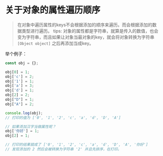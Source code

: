 <!--
 * @Author: tianyu
 * @Date: 2023-06-08 15:32:23
 * @Description: 
-->
# 关于对象的属性遍历顺序

> 在对象中遍历属性的keys不会根据添加的顺序来遍历。而会根据添加的数据类型进行遍历。
> tips: 对象的属性都是字符串，就算是传入的数值，也会变为字符串，而且如果让对象当最对象的key，就会将对象转换为字符串 `[Object object]` 之后再添加当成key。

举个例子：

```js
const obj = {};

obj[0] = 1;
obj['c'] = 2;
obj['1'] = 1;
obj['a'] = 3;
obj['d'] = 1;
obj[2] = 2;
obj["D"] = 1;
obj["A"] = 2;

console.log(obj);
// 打印的值为 ['0', '1', '2', 'c', 'a', 'd', 'D', 'A']

// 如果添加汉字当做属性呢？
obj['你好'] = 1;
obj[2] = 1;

// 打印的结果就成了 ['0', '1', '2', 'c', 'a', 'd', 'D', 'A', '你好']
// 发现添加的 2 然后会被转换为字符串 '2' 并且先排序，在打印。
```